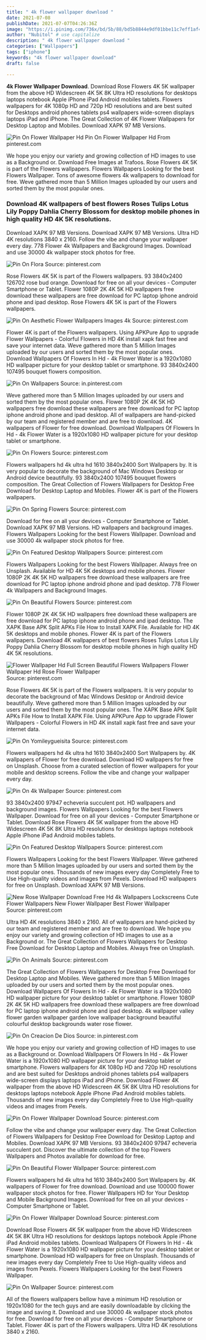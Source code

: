 ```yaml
---
title: " 4k flower wallpaper download "
date: 2021-07-08
publishDate: 2021-07-07T04:26:36Z
image: "https://i.pinimg.com/736x/bd/5b/88/bd5b8844e9df01bbe11c7eff1af48e23.jpg"
author: "Nubitol" # use capitalize
description: " 4k flower wallpaper download "
categories: ["Wallpapers"]
tags: ["iphone"]
keywords: "4k flower wallpaper download"
draft: false

---
```



**4k Flower Wallpaper Download**. Download Rose Flowers 4K 5K wallpaper from the above HD Widescreen 4K 5K 8K Ultra HD resolutions for desktops laptops notebook Apple iPhone iPad Android mobiles tablets. Flowers wallpapers for 4K 1080p HD and 720p HD resolutions and are best suited for Desktops android phones tablets ps4 wallpapers wide-screen displays laptops iPad and iPhone. The Great Collection of 4K Flower Wallpapers for Desktop Laptop and Mobiles. Download XAPK 97 MB Versions.

![Pin On Flower Wallpaper Hd](https://i.pinimg.com/originals/81/78/9e/81789e6b7e24a0be6beedc743530fd72.jpg "Pin On Flower Wallpaper Hd")
Pin On Flower Wallpaper Hd From pinterest.com


We hope you enjoy our variety and growing collection of HD images to use as a Background or. Download Free Images at Trafoos. Rose Flowers 4K 5K is part of the Flowers wallpapers. Flowers Wallpapers Looking for the best Flowers Wallpaper. Tons of awesome flowers 4k wallpapers to download for free. Weve gathered more than 5 Million Images uploaded by our users and sorted them by the most popular ones.

### Download 4K wallpapers of best flowers Roses Tulips Lotus Lily Poppy Dahlia Cherry Blossom for desktop mobile phones in high quality HD 4K 5K resolutions.

Download XAPK 97 MB Versions. Download XAPK 97 MB Versions. Ultra HD 4K resolutions 3840 x 2160. Follow the vibe and change your wallpaper every day. 778 Flower 4k Wallpapers and Background Images. Download and use 30000 4k wallpaper stock photos for free.


![Pin On Flora](https://i.pinimg.com/originals/b8/c1/69/b8c16903969c03dd2c976b3aed3e4bc9.jpg "Pin On Flora")
Source: pinterest.com

Rose Flowers 4K 5K is part of the Flowers wallpapers. 93 3840x2400 126702 rose bud orange. Download for free on all your devices - Computer Smartphone or Tablet. Flower 1080P 2K 4K 5K HD wallpapers free download these wallpapers are free download for PC laptop iphone android phone and ipad desktop. Rose Flowers 4K 5K is part of the Flowers wallpapers.

![Pin On Aesthetic Flower Wallpapers Images 4k](https://i.pinimg.com/originals/3b/42/9d/3b429d27f1f07543eefdbda38c33d937.jpg "Pin On Aesthetic Flower Wallpapers Images 4k")
Source: pinterest.com

Flower 4K is part of the Flowers wallpapers. Using APKPure App to upgrade Flower Wallpapers - Colorful Flowers in HD 4K install xapk fast free and save your internet data. Weve gathered more than 5 Million Images uploaded by our users and sorted them by the most popular ones. Download Wallpapers Of Flowers In Hd - 4k Flower Water is a 1920x1080 HD wallpaper picture for your desktop tablet or smartphone. 93 3840x2400 107495 bouquet flowers composition.

![Pin On Wallpapers](https://i.pinimg.com/originals/e4/56/4b/e4564b076eaad63f11c719e622f7b895.png "Pin On Wallpapers")
Source: in.pinterest.com

Weve gathered more than 5 Million Images uploaded by our users and sorted them by the most popular ones. Flower 1080P 2K 4K 5K HD wallpapers free download these wallpapers are free download for PC laptop iphone android phone and ipad desktop. All of wallpapers are hand-picked by our team and registered member and are free to download. 4K wallpapers of Flower for free download. Download Wallpapers Of Flowers In Hd - 4k Flower Water is a 1920x1080 HD wallpaper picture for your desktop tablet or smartphone.

![Pin On Flowers](https://i.pinimg.com/originals/04/ce/f4/04cef4ead1dcdf2cd488941e44f39f3a.jpg "Pin On Flowers")
Source: pinterest.com

Flowers wallpapers hd 4k ultra hd 1610 3840x2400 Sort Wallpapers by. It is very popular to decorate the background of Mac Windows Desktop or Android device beautifully. 93 3840x2400 107495 bouquet flowers composition. The Great Collection of Flowers Wallpapers for Desktop Free Download for Desktop Laptop and Mobiles. Flower 4K is part of the Flowers wallpapers.

![Pin On Spring Flowers](https://i.pinimg.com/originals/da/64/f2/da64f25260798ca0f9f0a30f3afb0b2f.jpg "Pin On Spring Flowers")
Source: pinterest.com

Download for free on all your devices - Computer Smartphone or Tablet. Download XAPK 97 MB Versions. HD wallpapers and background images. Flowers Wallpapers Looking for the best Flowers Wallpaper. Download and use 30000 4k wallpaper stock photos for free.

![Pin On Featured Desktop Wallpapers](https://i.pinimg.com/originals/d5/a6/ac/d5a6ac3cbaecb4d8b325f7652faf7169.jpg "Pin On Featured Desktop Wallpapers")
Source: pinterest.com

Flowers Wallpapers Looking for the best Flowers Wallpaper. Always free on Unsplash. Available for HD 4K 5K desktops and mobile phones. Flower 1080P 2K 4K 5K HD wallpapers free download these wallpapers are free download for PC laptop iphone android phone and ipad desktop. 778 Flower 4k Wallpapers and Background Images.

![Pin On Beautiful Flowers](https://i.pinimg.com/564x/f1/18/ed/f118edcb92ddefa2ca031b93440ae475.jpg "Pin On Beautiful Flowers")
Source: pinterest.com

Flower 1080P 2K 4K 5K HD wallpapers free download these wallpapers are free download for PC laptop iphone android phone and ipad desktop. The XAPK Base APK Split APKs File How to Install XAPK File. Available for HD 4K 5K desktops and mobile phones. Flower 4K is part of the Flowers wallpapers. Download 4K wallpapers of best flowers Roses Tulips Lotus Lily Poppy Dahlia Cherry Blossom for desktop mobile phones in high quality HD 4K 5K resolutions.

![Flower Wallpaper Hd Full Screen Beautiful Flowers Wallpapers Flower Wallpaper Hd Rose Flower Wallpaper](https://i.pinimg.com/originals/41/c8/31/41c831acb23d64d7d9a025f6192ddeca.jpg "Flower Wallpaper Hd Full Screen Beautiful Flowers Wallpapers Flower Wallpaper Hd Rose Flower Wallpaper")
Source: pinterest.com

Rose Flowers 4K 5K is part of the Flowers wallpapers. It is very popular to decorate the background of Mac Windows Desktop or Android device beautifully. Weve gathered more than 5 Million Images uploaded by our users and sorted them by the most popular ones. The XAPK Base APK Split APKs File How to Install XAPK File. Using APKPure App to upgrade Flower Wallpapers - Colorful Flowers in HD 4K install xapk fast free and save your internet data.

![Pin On Yomileygueisita](https://i.pinimg.com/736x/41/d1/b3/41d1b391a5d29e1b0a2bee3d511ee3af.jpg "Pin On Yomileygueisita")
Source: pinterest.com

Flowers wallpapers hd 4k ultra hd 1610 3840x2400 Sort Wallpapers by. 4K wallpapers of Flower for free download. Download HD wallpapers for free on Unsplash. Choose from a curated selection of flower wallpapers for your mobile and desktop screens. Follow the vibe and change your wallpaper every day.

![Pin On 4k Wallpaper](https://i.pinimg.com/originals/a9/5b/4a/a95b4ae6145db759a7908b41c831f37b.png "Pin On 4k Wallpaper")
Source: pinterest.com

93 3840x2400 97947 echeveria succulent pot. HD wallpapers and background images. Flowers Wallpapers Looking for the best Flowers Wallpaper. Download for free on all your devices - Computer Smartphone or Tablet. Download Rose Flowers 4K 5K wallpaper from the above HD Widescreen 4K 5K 8K Ultra HD resolutions for desktops laptops notebook Apple iPhone iPad Android mobiles tablets.

![Pin On Featured Desktop Wallpapers](https://i.pinimg.com/originals/20/e1/23/20e123ecd61bcababc583537d7a67fd6.jpg "Pin On Featured Desktop Wallpapers")
Source: pinterest.com

Flowers Wallpapers Looking for the best Flowers Wallpaper. Weve gathered more than 5 Million Images uploaded by our users and sorted them by the most popular ones. Thousands of new images every day Completely Free to Use High-quality videos and images from Pexels. Download HD wallpapers for free on Unsplash. Download XAPK 97 MB Versions.

![New Rose Wallpaper Download Free Hd 4k Wallpapers Lockscreens Cute Flower Wallpapers New Flower Wallpaper Best Flower Wallpaper](https://i.pinimg.com/originals/85/4f/49/854f4935c6c2ebec8cf8835994f2d769.jpg "New Rose Wallpaper Download Free Hd 4k Wallpapers Lockscreens Cute Flower Wallpapers New Flower Wallpaper Best Flower Wallpaper")
Source: pinterest.com

Ultra HD 4K resolutions 3840 x 2160. All of wallpapers are hand-picked by our team and registered member and are free to download. We hope you enjoy our variety and growing collection of HD images to use as a Background or. The Great Collection of Flowers Wallpapers for Desktop Free Download for Desktop Laptop and Mobiles. Always free on Unsplash.

![Pin On Animals](https://i.pinimg.com/originals/be/e2/ec/bee2ece8be4bb85a6936fc33a7336d12.jpg "Pin On Animals")
Source: pinterest.com

The Great Collection of Flowers Wallpapers for Desktop Free Download for Desktop Laptop and Mobiles. Weve gathered more than 5 Million Images uploaded by our users and sorted them by the most popular ones. Download Wallpapers Of Flowers In Hd - 4k Flower Water is a 1920x1080 HD wallpaper picture for your desktop tablet or smartphone. Flower 1080P 2K 4K 5K HD wallpapers free download these wallpapers are free download for PC laptop iphone android phone and ipad desktop. 4k wallpaper valley flower garden wallpaper garden love wallpaper background beautiful colourful desktop backgrounds water rose flower.

![Pin On Creacion De Dios](https://i.pinimg.com/originals/74/f6/8b/74f68bc7a179c3fe2bf1fc9717962c14.jpg "Pin On Creacion De Dios")
Source: in.pinterest.com

We hope you enjoy our variety and growing collection of HD images to use as a Background or. Download Wallpapers Of Flowers In Hd - 4k Flower Water is a 1920x1080 HD wallpaper picture for your desktop tablet or smartphone. Flowers wallpapers for 4K 1080p HD and 720p HD resolutions and are best suited for Desktops android phones tablets ps4 wallpapers wide-screen displays laptops iPad and iPhone. Download Flower 4K wallpaper from the above HD Widescreen 4K 5K 8K Ultra HD resolutions for desktops laptops notebook Apple iPhone iPad Android mobiles tablets. Thousands of new images every day Completely Free to Use High-quality videos and images from Pexels.

![Pin On Flower Wallpaper Download](https://i.pinimg.com/originals/41/34/d6/4134d674c28d0a6f2591e4d9761d9b27.jpg "Pin On Flower Wallpaper Download")
Source: pinterest.com

Follow the vibe and change your wallpaper every day. The Great Collection of Flowers Wallpapers for Desktop Free Download for Desktop Laptop and Mobiles. Download XAPK 97 MB Versions. 93 3840x2400 97947 echeveria succulent pot. Discover the ultimate collection of the top Flowers Wallpapers and Photos available for download for free.

![Pin On Beautiful Flower Wallpaper](https://i.pinimg.com/originals/88/d3/65/88d365020e3c32e151a5f0d61e40652d.jpg "Pin On Beautiful Flower Wallpaper")
Source: pinterest.com

Flowers wallpapers hd 4k ultra hd 1610 3840x2400 Sort Wallpapers by. 4K wallpapers of Flower for free download. Download and use 100000 flower wallpaper stock photos for free. Flower Wallpapers HD for Your Desktop and Mobile Background Images. Download for free on all your devices - Computer Smartphone or Tablet.

![Pin On Flower Wallpaper Download](https://i.pinimg.com/originals/90/77/f4/9077f4b7c0a73b84dc8008aada4f7988.jpg "Pin On Flower Wallpaper Download")
Source: pinterest.com

Download Rose Flowers 4K 5K wallpaper from the above HD Widescreen 4K 5K 8K Ultra HD resolutions for desktops laptops notebook Apple iPhone iPad Android mobiles tablets. Download Wallpapers Of Flowers In Hd - 4k Flower Water is a 1920x1080 HD wallpaper picture for your desktop tablet or smartphone. Download HD wallpapers for free on Unsplash. Thousands of new images every day Completely Free to Use High-quality videos and images from Pexels. Flowers Wallpapers Looking for the best Flowers Wallpaper.

![Pin On Wallpaper](https://i.pinimg.com/736x/bd/5b/88/bd5b8844e9df01bbe11c7eff1af48e23.jpg "Pin On Wallpaper")
Source: pinterest.com

All of the flowers wallpapers bellow have a minimum HD resolution or 1920x1080 for the tech guys and are easily downloadable by clicking the image and saving it. Download and use 30000 4k wallpaper stock photos for free. Download for free on all your devices - Computer Smartphone or Tablet. Flower 4K is part of the Flowers wallpapers. Ultra HD 4K resolutions 3840 x 2160.

